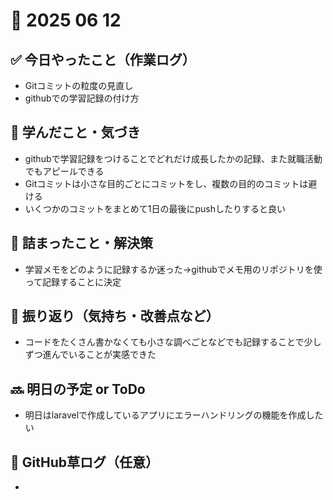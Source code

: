 # 📅 2025 06 12

## ✅ 今日やったこと（作業ログ）
- Gitコミットの粒度の見直し
- githubでの学習記録の付け方

## 🧠 学んだこと・気づき
- githubで学習記録をつけることでどれだけ成長したかの記録、また就職活動でもアピールできる
- Gitコミットは小さな目的ごとにコミットをし、複数の目的のコミットは避ける
- いくつかのコミットをまとめて1日の最後にpushしたりすると良い

## 🧩 詰まったこと・解決策
- 学習メモをどのように記録するか迷った->githubでメモ用のリポジトリを使って記録することに決定

## 🔁 振り返り（気持ち・改善点など）
- コードをたくさん書かなくても小さな調べごとなどでも記録することで少しずつ進んでいることが実感できた

## 🔜 明日の予定 or ToDo
- 明日はlaravelで作成しているアプリにエラーハンドリングの機能を作成したい

## 🌱 GitHub草ログ（任意）
- 